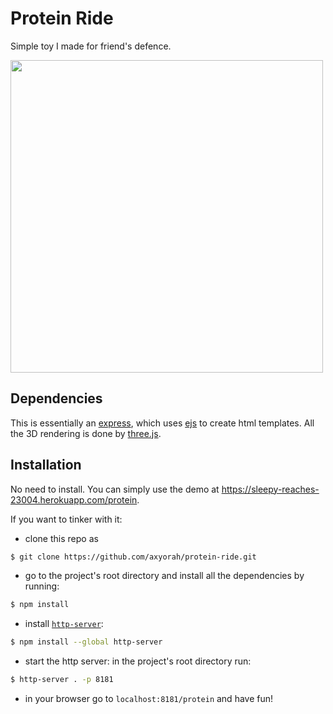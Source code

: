 # Protein Ride

Simple toy I made for friend's defence.

<img width=500 src="public/imgs/demo.gif">

## Dependencies
This is essentially an [express](https://expressjs.com/), which uses [ejs](https://ejs.co/) to create html templates. All the 3D rendering is done by [three.js](https://threejs.org/). 

## Installation
No need to install. You can simply use the demo at https://sleepy-reaches-23004.herokuapp.com/protein.

If you want to tinker with it:
- clone this repo as
```bash 
$ git clone https://github.com/axyorah/protein-ride.git
```
- go to the project's root directory and install all the dependencies by running:
``` bash
$ npm install 
```
- install [`http-server`](https://www.npmjs.com/package/http-server):
```bash
$ npm install --global http-server
```
- start the http server: in the project's root directory run:
```bash
$ http-server . -p 8181
```
- in your browser go to `localhost:8181/protein` and have fun!